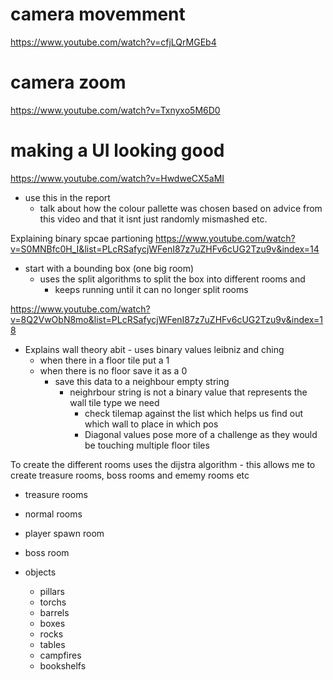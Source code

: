 # camera movemment
https://www.youtube.com/watch?v=cfjLQrMGEb4

# camera zoom 
https://www.youtube.com/watch?v=Txnyxo5M6D0

# making a UI looking good
https://www.youtube.com/watch?v=HwdweCX5aMI
* use this in the report 
    * talk about how the colour pallette was chosen based on advice from this video and that it isnt just randomly mismashed etc.


Explaining binary spcae partioning
https://www.youtube.com/watch?v=S0MNBfc0H_I&list=PLcRSafycjWFenI87z7uZHFv6cUG2Tzu9v&index=14

- start with a bounding box (one big room)
    - uses the split algorithms to split the box into different rooms and
        - keeps running until it can no longer split rooms

https://www.youtube.com/watch?v=8Q2VwObN8mo&list=PLcRSafycjWFenI87z7uZHFv6cUG2Tzu9v&index=18
- Explains wall theory abit - uses binary values leibniz and ching
    - when there in a floor tile put a 1
    - when there is no floor save it as a 0 
        - save this data to a neighbour empty string
            - neighrbour string is not a binary value that represents the wall tile type we need
                - check tilemap against the list which helps us find out which wall to place in which pos
                - Diagonal values pose more of a challenge as they would be touching multiple floor tiles



To create the different rooms uses the dijstra algorithm - this allows me to create treasure rooms, boss rooms and ememy rooms etc

- treasure rooms 
- normal rooms 
- player spawn room
- boss room

- objects 
    - pillars
    - torchs
    - barrels 
    - boxes
    - rocks
    - tables
    - campfires 
    - bookshelfs
    
